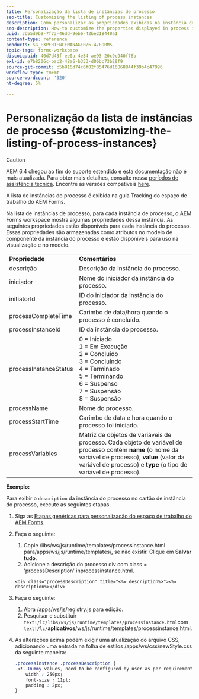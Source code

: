 ```yaml
---
title: Personalização da lista de instâncias de processo
seo-title: Customizing the listing of process instances
description: Como personalizar as propriedades exibidas na instância do processo no espaço de trabalho do AEM Forms.
seo-description: How-to customize the properties displayed in process instance in AEM Forms workspace.
uuid: 3b55d9b9-7f73-46dd-9eb6-42be218440a1
content-type: reference
products: SG_EXPERIENCEMANAGER/6.4/FORMS
topic-tags: forms-workspace
discoiquuid: 40d7d43f-ee0a-4e34-ae93-20c9c940f76b
exl-id: e7b8206c-bac2-48a6-b353-d06bc73b29f9
source-git-commit: c5b816d74c6f02f85476d16868844f39b4c47996
workflow-type: tm+mt
source-wordcount: '320'
ht-degree: 5%

---
```


# Personalização da lista de instâncias de processo {#customizing-the-listing-of-process-instances}

>[!CAUTION]
>
>AEM 6.4 chegou ao fim do suporte estendido e esta documentação não é mais atualizada. Para obter mais detalhes, consulte nossa [períodos de assistência técnica](https://helpx.adobe.com/br/support/programs/eol-matrix.html). Encontre as versões compatíveis [here](https://experienceleague.adobe.com/docs/).

A lista de instâncias do processo é exibida na guia Tracking do espaço de trabalho do AEM Forms.

Na lista de instâncias de processo, para cada instância de processo, o AEM Forms workspace mostra algumas propriedades dessa instância. As seguintes propriedades estão disponíveis para cada instância do processo. Essas propriedades são armazenadas como atributos no modelo de componente da instância do processo e estão disponíveis para uso na visualização e no modelo.

<table> 
 <tbody> 
  <tr> 
   <td><strong>Propriedade</strong></td> 
   <td><strong>Comentários</strong></td> 
  </tr> 
  <tr> 
   <td>descrição</td> 
   <td>Descrição da instância do processo.</td> 
  </tr> 
  <tr> 
   <td>iniciador</td> 
   <td>Nome do iniciador da instância do processo.</td> 
  </tr> 
  <tr> 
   <td>initiatorId</td> 
   <td>ID do iniciador da instância do processo.</td> 
  </tr> 
  <tr> 
   <td>processCompleteTime</td> 
   <td>Carimbo de data/hora quando o processo é concluído.</td> 
  </tr> 
  <tr> 
   <td>processInstanceId</td> 
   <td>ID da instância do processo.</td> 
  </tr> 
  <tr> 
   <td>processInstanceStatus</td> 
   <td>0 = Iniciado<br /> 1 = Em Execução<br /> 2 = Concluído<br /> 3 = Concluindo<br /> 4 = Terminado<br /> 5 = Terminando<br /> 6 = Suspenso<br /> 7 = Suspensão<br /> 8 = Suspensão</td> 
  </tr> 
  <tr> 
   <td>processName</td> 
   <td>Nome do processo.</td> 
  </tr> 
  <tr> 
   <td>processStartTime</td> 
   <td>Carimbo de data e hora quando o processo foi iniciado.</td> 
  </tr> 
  <tr> 
   <td>processVariables</td> 
   <td>Matriz de objetos de variáveis de processo. Cada objeto de variável de processo contém <strong>name</strong> (o nome da variável de processo), <strong>value</strong> (valor da variável de processo) e<strong> type</strong> (o tipo de variável de processo).</td> 
  </tr> 
 </tbody> 
</table>

**Exemplo:**

Para exibir o `description` da instância do processo no cartão de instância do processo, execute as seguintes etapas.

1. Siga as [Etapas genéricas para personalização do espaço de trabalho do AEM Forms](/help/forms/using/generic-steps-html-workspace-customization.md).
1. Faça o seguinte:

   1. Copie /libs/ws/js/runtime/templates/processinstance.html para/apps/ws/js/runtime/templates/, se não existir. Clique em **Salvar tudo**.
   1. Adicione a descrição do processo div com class = &#39;processDescription&#39; inprocessinstance.html.

   ```
   <div class="processDescription" title="<%= description%>"><%= description%></div>
   ```

1. Faça o seguinte:

   1. Abra /apps/ws/js/registry.js para edição.
   1. Pesquisar e substituir `text!/lc/libs/ws/js/runtime/templates/processinstance.html`com `text!/lc/`**aplicativos**/ws/js/runtime/templates/processinstance.html.

1. As alterações acima podem exigir uma atualização do arquivo CSS, adicionando uma entrada na folha de estilos /apps/ws/css/newStyle.css da seguinte maneira:

   ```css
   .processinstance .processDescription {
    <!--Dummy values, need to be configured by user as per requirement as well as user can add or delete any property depending upon requirement-->
       width : 250px;
       font-size : 11pt;
       padding : 2px;
   }
   ```
